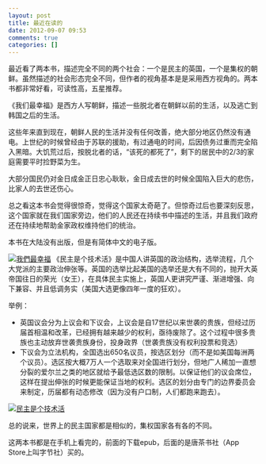 ```yaml
---
layout: post
title: 最近在读的
date: 2012-09-07 09:53
comments: true
categories: []
---
```

最近看了两本书，描述完全不同的两个社会：一个是民主的英国，一个是集权的朝鲜。虽然描述的社会形态完全不同，但作者的视角基本是是采用西方视角的。两本书都非常好看，可读性高，五星推荐。

《我们最幸福》是西方人写朝鲜，描述一些脱北者在朝鲜以前的生活，以及逃亡到韩国之后的生活。<!--more-->

这些年来直到现在，朝鲜人民的生活并没有任何改善，绝大部分地区仍然没有通电。上世纪的时候曾经由于苏联的援助，有过通电的时间，后因债务过重而完全陷入黑暗。大饥荒过后，按脱北者的话，“该死的都死了”，剩下的居民中的2/3的家庭需要平时捡野菜为生。

大部分国民仍对金日成金正日忠心耿耿，金日成去世的时候全国陷入巨大的悲伤，比家人的去世还伤心。

总之看这本书会觉得很惊奇，觉得这个国家太奇葩了。但惊奇过后也要深刻反思，这个国家就在我们国家旁边，他们的人民还在持续书中描述的生活，并且我们政府还在持续地帮助金家政权维持他们的统治。

本书在大陆没有出版，但是有简体中文的电子版。

<a class="nbg" title="我們最幸福" href="http://book.douban.com/subject/6428468/">
<img title="点击看大图" src="http://img1.douban.com/mpic/s6643233.jpg" alt="我們最幸福" /></a>

<a class="nbg" title="我們最幸福" href="http://book.douban.com/subject/6428468/">
</a>《民主是个技术活》是中国人讲英国的政治结构，选举流程，几个大党派的主要政治伸张等。英国的选举比起美国的选举还是大有不同的，抛开大英帝国往日的荣光（女王），在具体民主实施上，英国人更讲究严谨、渐进增强、向下兼容、并且低调务实（美国大选更像四年一度的狂欢）。

举例：
<ul>
	<li>英国议会分为上议会和下议会，上议会是自17世纪以来世袭的贵族，但经过历届首相温和改革，已经拥有越来越少的权利，亟待废除了。这个过程中很多贵族也主动放弃世袭贵族身份，投身政界（世袭贵族没有权利投票和竞选）</li>
	<li>下议会为立法机构，全国选出650名议员，按选区划分（而不是如美国每洲两个议员）。选区按大概7万人一个选取来对全国进行划分，但地广人稀加一直想分裂的爱尔兰之类的地区就给予最低选区数的限制。以保证他们的议会席位，这样在提出伸张的时候更能保证当地的权利。选区的划分由专门的边界委员会来制定，历届都有动态修改（因为没有户口制，人们都跑来跑去）。</li>
</ul>
<a class="nbg" title="民主是个技术活" href="http://book.douban.com/subject/6004680/">
<img title="点击看大图" src="http://img1.douban.com/mpic/s4686472.jpg" alt="民主是个技术活" /></a>

总的说来，世界上的民主国家都是相似的，集权国家各有各的不同。

这两本书都是在手机上看完的，前面的下载epub，后面的是唐茶书社（App Store上叫字节社）买的。
